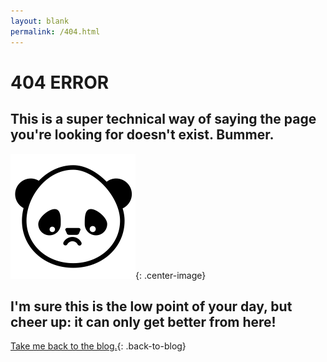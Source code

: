 ```yaml
---
layout: blank
permalink: /404.html
---
```


# 404 ERROR
## This is a super technical way of saying the page you're looking for doesn't exist.  Bummer.

![sad-panda](/assets/images/sad_panda.png){: .center-image}

##  I'm sure this is the low point of your day, but cheer up: it can only get better from here!

[Take me back to the blog.](https://www.displayblog.io/blog){: .back-to-blog}
